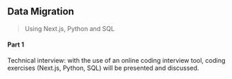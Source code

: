 ## Data Migration

> Using Next.js, Python and SQL

#### Part 1

Technical interview: with the use of an online coding interview tool, coding exercises (Next.js, Python, SQL)  will be presented and discussed.
